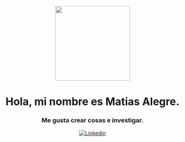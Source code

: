
<div id= "header" align= "center">
  <img src="https://media.giphy.com/media/CuuSHzuc0O166MRfjt/giphy.gif" width= "200"/>
  <h1 align="center">Hola, mi nombre es Matias Alegre.</h1>
  <h3 align="center">Me gusta crear cosas e investigar.</h3>
</div>


<div id= "badges" align="center">
  <a href= "https://www.linkedin.com/in/matiasandresalegre" target="_blank">
  <img alt="Linkedin" src="https://img.shields.io/azure-devops/build/linkedin/Shields.io/1?logo=linkedin&style=social">
</a>
